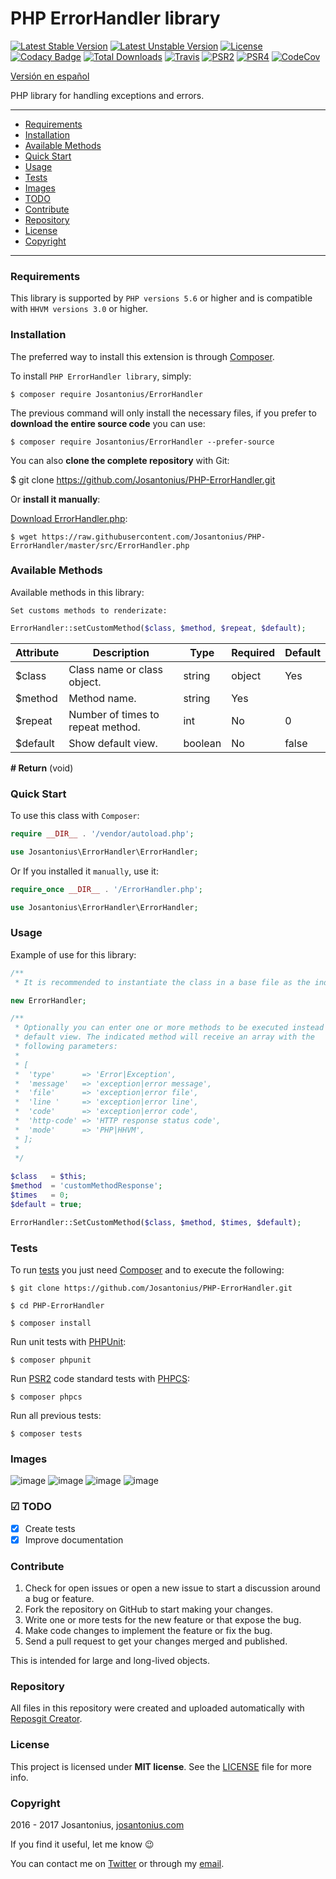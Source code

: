 # PHP ErrorHandler library

[![Latest Stable Version](https://poser.pugx.org/josantonius/ErrorHandler/v/stable)](https://packagist.org/packages/josantonius/ErrorHandler) [![Latest Unstable Version](https://poser.pugx.org/josantonius/ErrorHandler/v/unstable)](https://packagist.org/packages/josantonius/ErrorHandler) [![License](https://poser.pugx.org/josantonius/ErrorHandler/license)](LICENSE) [![Codacy Badge](https://api.codacy.com/project/badge/Grade/fe730d61628249d280ecfb380a1ee3b8)](https://www.codacy.com/app/Josantonius/PHP-ErrorHandler?utm_source=github.com&amp;utm_medium=referral&amp;utm_content=Josantonius/PHP-ErrorHandler&amp;utm_campaign=Badge_Grade) [![Total Downloads](https://poser.pugx.org/josantonius/ErrorHandler/downloads)](https://packagist.org/packages/josantonius/ErrorHandler) [![Travis](https://travis-ci.org/Josantonius/PHP-ErrorHandler.svg)](https://travis-ci.org/Josantonius/PHP-ErrorHandler) [![PSR2](https://img.shields.io/badge/PSR-2-1abc9c.svg)](http://www.php-fig.org/psr/psr-2/) [![PSR4](https://img.shields.io/badge/PSR-4-9b59b6.svg)](http://www.php-fig.org/psr/psr-4/) [![CodeCov](https://codecov.io/gh/Josantonius/PHP-ErrorHandler/branch/master/graph/badge.svg)](https://codecov.io/gh/Josantonius/PHP-ErrorHandler)

[Versión en español](README-ES.md)

PHP library for handling exceptions and errors.

---

- [Requirements](#requirements)
- [Installation](#installation)
- [Available Methods](#available-methods)
- [Quick Start](#quick-start)
- [Usage](#usage)
- [Tests](#tests)
- [Images](#images)
- [TODO](#-todo)
- [Contribute](#contribute)
- [Repository](#repository)
- [License](#license)
- [Copyright](#copyright)

---

### Requirements

This library is supported by `PHP versions 5.6` or higher and is compatible with `HHVM versions 3.0` or higher.

### Installation

The preferred way to install this extension is through [Composer](http://getcomposer.org/download/).

To install `PHP ErrorHandler library`, simply:

    $ composer require Josantonius/ErrorHandler

The previous command will only install the necessary files, if you prefer to **download the entire source code** you can use:

    $ composer require Josantonius/ErrorHandler --prefer-source

You can also **clone the complete repository** with Git:

  $ git clone https://github.com/Josantonius/PHP-ErrorHandler.git

Or **install it manually**:

[Download ErrorHandler.php](https://raw.githubusercontent.com/Josantonius/PHP-ErrorHandler/master/src/ErrorHandler.php):

    $ wget https://raw.githubusercontent.com/Josantonius/PHP-ErrorHandler/master/src/ErrorHandler.php

### Available Methods

Available methods in this library:

`Set customs methods to renderizate:`

```php
ErrorHandler::setCustomMethod($class, $method, $repeat, $default);
```

| Attribute | Description | Type | Required | Default
| --- | --- | --- | --- | --- |
| $class | Class name or class object. | string|object| Yes | |
| $method | Method name. | string| Yes | |
| $repeat | Number of times to repeat method. | int | No | 0 |
| $default | Show default view. | boolean | No | false |

**# Return** (void)

### Quick Start

To use this class with `Composer`:

```php
require __DIR__ . '/vendor/autoload.php';

use Josantonius\ErrorHandler\ErrorHandler;
```

Or If you installed it `manually`, use it:

```php
require_once __DIR__ . '/ErrorHandler.php';

use Josantonius\ErrorHandler\ErrorHandler;
```

### Usage

Example of use for this library:

```php
/** 
 * It is recommended to instantiate the class in a base file as the index.php */

new ErrorHandler;

/**
 * Optionally you can enter one or more methods to be executed instead the 
 * default view. The indicated method will receive an array with the
 * following parameters:
 *
 * [
 * 	'type'      => 'Error|Exception',
 *	'message'   => 'exception|error message',
 *	'file'      => 'exception|error file',
 *	'line '     => 'exception|error line',
 *	'code'      => 'exception|error code',
 *	'http-code' => 'HTTP response status code',
 *	'mode'      => 'PHP|HHVM',
 * ];
 * 
 */
 
$class   = $this;
$method  = 'customMethodResponse';
$times   = 0;
$default = true;

ErrorHandler::SetCustomMethod($class, $method, $times, $default);
```

### Tests 

To run [tests](tests) you just need [Composer](http://getcomposer.org/download/) and to execute the following:

    $ git clone https://github.com/Josantonius/PHP-ErrorHandler.git
    
    $ cd PHP-ErrorHandler

    $ composer install

Run unit tests with [PHPUnit](https://phpunit.de/):

    $ composer phpunit

Run [PSR2](http://www.php-fig.org/psr/psr-2/) code standard tests with [PHPCS](https://github.com/squizlabs/PHP_CodeSniffer):

    $ composer phpcs

Run all previous tests:

    $ composer tests

### Images

![image](resources/images/exception.png)
![image](resources/images/error.png)
![image](resources/images/notice.png)
![image](resources/images/warning.png)

### ☑ TODO

- [x] Create tests
- [x] Improve documentation

### Contribute

1. Check for open issues or open a new issue to start a discussion around a bug or feature.
1. Fork the repository on GitHub to start making your changes.
1. Write one or more tests for the new feature or that expose the bug.
1. Make code changes to implement the feature or fix the bug.
1. Send a pull request to get your changes merged and published.

This is intended for large and long-lived objects.

### Repository

All files in this repository were created and uploaded automatically with [Reposgit Creator](https://github.com/Josantonius/BASH-Reposgit).

### License

This project is licensed under **MIT license**. See the [LICENSE](LICENSE) file for more info.

### Copyright

2016 - 2017 Josantonius, [josantonius.com](https://josantonius.com/)

If you find it useful, let me know :wink:

You can contact me on [Twitter](https://twitter.com/Josantonius) or through my [email](mailto:hello@josantonius.com).